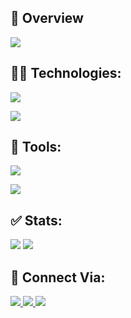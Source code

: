 <!--<div id="header" align="center">
  <img src="https://raw.githubusercontent.com/coder7475/coder7475/main/banner.png"  />
</div>
!-->
## 📖 Overview

![](http://github-profile-summary-cards.vercel.app/api/cards/profile-details?username=coder7475&theme=blue_green)

<!---
## 🚀 About Me:

Hello! I'm Robiul Hossain, a Software Engineer focusing on backend devleopment. !--->

<!--
**coder7475/coder7475** is a ✨ _special_ ✨ repository because its `README.md` (this file) appears on your GitHub profile.

Here are some ideas to get you started:

- 🤔 I’m thinking about creating
- 👯 I’m looking to collaborate on ...
- 🌱 I’m currently learning ...
- 😄 Pronouns: ...
-  Fun fact: ...
-->


## 👨‍💻 Technologies:

<!-- <p>
  <a href="https://skillicons.dev">
    <img src="https://skillicons.dev/icons?i=html,css,javascript" />
  </a>
</p> -->
<p>
    <img src="https://skillicons.dev/icons?i=html,css,javascript,typescript,python,tailwindcss,react,nextjs,redux,firebase" />
</p>

<p >
    <img src="https://skillicons.dev/icons?i=nodejs,deno,expressjs,prisma,mongodb,postgres,jest,vitest,cypress,docker" />
</p>

## 🔧 Tools:

<p >
    <img src="https://skillicons.dev/icons?i=mint,windows,vscode,git,bash,npm" />
</p>

<p >
    <img src="https://skillicons.dev/icons?i=postman,figma,vite,github,notion,devto" />
</p>





## ✅ Stats:
![](http://github-profile-summary-cards.vercel.app/api/cards/stats?username=coder7475&theme=blue_green) ![](http://github-profile-summary-cards.vercel.app/api/cards/most-commit-language?username=coder7475&theme=blue_green)
<!--
 [![GitHub Streak](https://github-readme-streak-stats.demolab.com?user=coder7475&theme=vue-dark)](https://git.io/streak-stats) 
![](http://github-profile-summary-cards.vercel.app/api/cards/productive-time?username=coder7475&theme=blue_green&utcOffset=6) 
-->
## 👥 Connect Via:

<div>
  <a href="https://www.linkedin.com/in/robiul-hossain-298298265/">
  <img src="https://skillicons.dev/icons?i=linkedin" />
  </a>
  <a href="mailto:robiulhossain7475@gmail.com">
    
  <img src="https://skillicons.dev/icons?i=gmail" />
  </a>

  <a href="https://x.com/robiul7475">
  <img src="https://skillicons.dev/icons?i=twitter" />
    </a>
  
 
</div>
